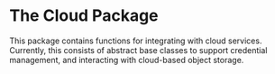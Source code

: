 # The Cloud Package

This package contains functions for integrating with cloud services. Currently, this consists of abstract base classes to support credential management, and interacting with cloud-based object storage.
